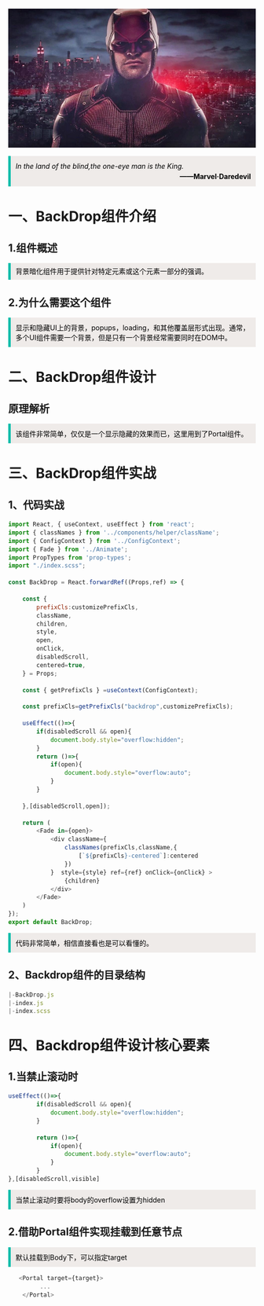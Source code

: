 ![哈哈](./assets/backdrop/dead.jpg)


<blockquote style='padding: 10px; font-size: 1em; margin: 1em 0px; color: rgb(0, 0, 0); border-left: 5px solid rgba(0,189,170,1); background: rgb(239, 235, 233);line-height:1.5;'>
    <div>
        <div><i>In the land of the blind,the one-eye man is the King.</i></div>
        <div style="text-align:right;"><b>——Marvel·Daredevil</b></div>
    <div> 
    
</blockquote>
 
# 一、BackDrop组件介绍

## 1.组件概述

<blockquote style='padding: 10px; font-size: 1em; margin: 1em 0px; color: rgb(0, 0, 0); border-left: 5px solid rgba(0,189,170,1); background: rgb(239, 235, 233);line-height:1;'>
    背景暗化组件用于提供针对特定元素或这个元素一部分的强调。
</blockquote>

## 2.为什么需要这个组件

<blockquote style='padding: 10px; font-size: 1em; margin: 1em 0px; color: rgb(0, 0, 0); border-left: 5px solid rgba(0,189,170,1); background: rgb(239, 235, 233);line-height:1。5;'>
    显示和隐藏UI上的背景，popups，loading，和其他覆盖层形式出现。通常，多个UI组件需要一个背景，但是只有一个背景经常需要同时在DOM中。
</blockquote>

# 二、BackDrop组件设计
  

## 原理解析

<blockquote style='padding: 10px; font-size: 1em; margin: 1em 0px; color: rgb(0, 0, 0); border-left: 5px solid rgba(0,189,170,1); background: rgb(239, 235, 233);line-height:1。5;'>
    该组件非常简单，仅仅是一个显示隐藏的效果而已，这里用到了Portal组件。
</blockquote> 

# 三、BackDrop组件实战

## 1、代码实战

```js
import React, { useContext, useEffect } from 'react';
import { classNames } from '../components/helper/className';
import { ConfigContext } from '../ConfigContext';
import { Fade } from '../Animate';
import PropTypes from 'prop-types';
import "./index.scss";

const BackDrop = React.forwardRef((Props,ref) => {

    const {
        prefixCls:customizePrefixCls,
        className,
        children,
        style,
        open,
        onClick,
        disabledScroll,
        centered=true,
    } = Props;
 
    const { getPrefixCls } =useContext(ConfigContext);

    const prefixCls=getPrefixCls("backdrop",customizePrefixCls);

    useEffect(()=>{
        if(disabledScroll && open){
            document.body.style="overflow:hidden";
        }
        return ()=>{
            if(open){
                document.body.style="overflow:auto";
            }
        }
      
    },[disabledScroll,open]);
 
    return (
        <Fade in={open}>
            <div className={
                classNames(prefixCls,className,{
                    [`${prefixCls}-centered`]:centered
                })
            }  style={style} ref={ref} onClick={onClick} >
                {children}
            </div>
        </Fade>
    )
}); 
export default BackDrop;
```
 

<blockquote style='padding: 10px; font-size: 1em; margin: 1em 0px; color: rgb(0, 0, 0); border-left: 5px solid rgba(0,189,170,1); background: rgb(239, 235, 233);line-height:1。5;'>
    代码非常简单，相信直接看也是可以看懂的。
</blockquote> 

## 2、Backdrop组件的目录结构

```js
|-BackDrop.js
|-index.js
|-index.scss
```

# 四、Backdrop组件设计核心要素

## 1.当禁止滚动时

```js
useEffect(()=>{
        if(disabledScroll && open){
            document.body.style="overflow:hidden";
        }

        return ()=>{
            if(open){
                document.body.style="overflow:auto";
            }
        }
},[disabledScroll,visible]
```

<blockquote style='padding: 10px; font-size: 1em; margin: 1em 0px; color: rgb(0, 0, 0); border-left: 5px solid rgba(0,189,170,1); background: rgb(239, 235, 233);line-height:1。5;'>
    当禁止滚动时要将body的overflow设置为hidden
</blockquote>


## 2.借助Portal组件实现挂载到任意节点

<blockquote style='padding: 10px; font-size: 1em; margin: 1em 0px; color: rgb(0, 0, 0); border-left: 5px solid rgba(0,189,170,1); background: rgb(239, 235, 233);line-height:1。5;'>
    默认挂载到Body下，可以指定target
</blockquote>

```js
   <Portal target={target}>
         ...
    </Portal>

```
